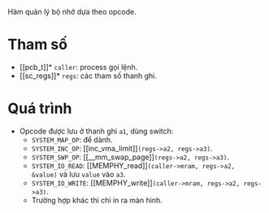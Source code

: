 Hàm quản lý bộ nhớ dựa theo opcode.
# Tham số
- [[pcb_t]]* `caller`: process gọi lệnh.
- [[sc_regs]]* `regs`: các tham số thanh ghi.
# Quá trình
- Opcode được lưu ở thanh ghi `a1`, dùng switch:
	- `SYSTEM_MAP_OP`: để dành.
	- `SYSTEM_INC_OP`: [[inc_vma_limit]]`(regs->a2, regs->a3)`.
	- `SYSTEM_SWP_OP`: [[__mm_swap_page]]`(regs->a2, regs->a3)`.
	- `SYSTEM_IO_READ`: [[MEMPHY_read]]`(caller->mram, regs->a2, &value)` và lưu `value` vào `a3`.
	- `SYSTEM_IO_WRITE`: [[MEMPHY_write]]`(caller->mram, regs->a2, regs->a3)`.
	- Trường hợp khác thì chỉ in ra màn hình.